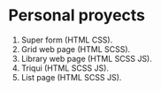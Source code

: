 # Personal proyects
1. Super form (HTML CSS).
2. Grid web page (HTML SCSS).
3. Library web page (HTML SCSS JS).
4. Triqui (HTML SCSS JS).
5. List page (HTML SCSS JS).